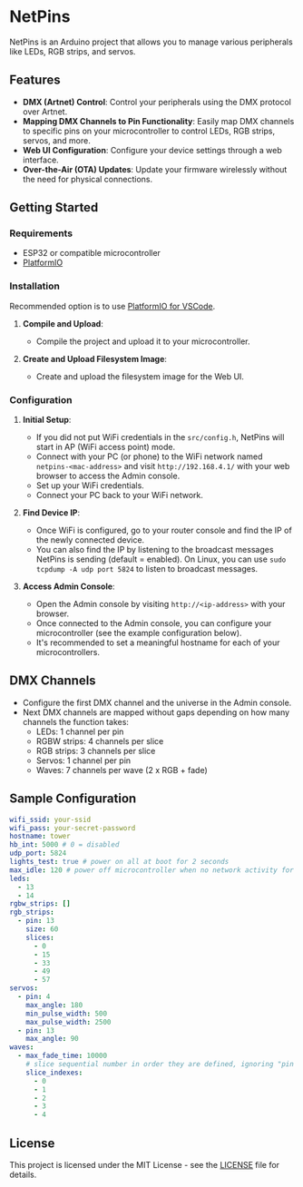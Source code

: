 # NetPins

NetPins is an Arduino project that allows you to manage various peripherals like LEDs, RGB strips, and servos.

## Features

- **DMX (Artnet) Control**: Control your peripherals using the DMX protocol over Artnet.
- **Mapping DMX Channels to Pin Functionality**: Easily map DMX channels to specific pins on your microcontroller to control LEDs, RGB strips, servos, and more.
- **Web UI Configuration**: Configure your device settings through a web interface.
- **Over-the-Air (OTA) Updates**: Update your firmware wirelessly without the need for physical connections.



## Getting Started

### Requirements

- ESP32 or compatible microcontroller
- [PlatformIO](https://platformio.org/)

### Installation

Recommended option is to use [PlatformIO for VSCode](https://docs.platformio.org/en/latest/integration/ide/vscode.html#ide-vscode).

1. **Compile and Upload**:
   - Compile the project and upload it to your microcontroller.

2. **Create and Upload Filesystem Image**:
   - Create and upload the filesystem image for the Web UI.

### Configuration

1. **Initial Setup**:
   - If you did not put WiFi credentials in the `src/config.h`, NetPins will start in AP (WiFi access point) mode.
   - Connect with your PC (or phone) to the WiFi network named `netpins-<mac-address>` and visit `http://192.168.4.1/` with your web browser to access the Admin console.
   - Set up your WiFi credentials.
   - Connect your PC back to your WiFi network.

2. **Find Device IP**:
   - Once WiFi is configured, go to your router console and find the IP of the newly connected device.
   - You can also find the IP by listening to the broadcast messages NetPins is sending (default = enabled). On Linux, you can use `sudo tcpdump -A udp port 5824` to listen to broadcast messages.

3. **Access Admin Console**:
   - Open the Admin console by visiting `http://<ip-address>` with your browser.
   - Once connected to the Admin console, you can configure your microcontroller (see the example configuration below).
   - It's recommended to set a meaningful hostname for each of your microcontrollers.

## DMX Channels

- Configure the first DMX channel and the universe in the Admin console.
- Next DMX channels are mapped without gaps depending on how many channels the function takes:
  - LEDs: 1 channel per pin
  - RGBW strips: 4 channels per slice
  - RGB strips: 3 channels per slice
  - Servos: 1 channel per pin
  - Waves: 7 channels per wave (2 x RGB + fade)

## Sample Configuration

```yaml
wifi_ssid: your-ssid
wifi_pass: your-secret-password
hostname: tower
hb_int: 5000 # 0 = disabled
udp_port: 5824
lights_test: true # power on all at boot for 2 seconds
max_idle: 120 # power off microcontroller when no network activity for N minutes
leds:
  - 13
  - 14
rgbw_strips: []
rgb_strips:
  - pin: 13
    size: 60
    slices:
      - 0
      - 15
      - 33
      - 49
      - 57
servos:
  - pin: 4
    max_angle: 180
    min_pulse_width: 500
    max_pulse_width: 2500
  - pin: 13
    max_angle: 90
waves:
  - max_fade_time: 10000
    # slice sequential number in order they are defined, ignoring "pin groups"
    slice_indexes:
      - 0
      - 1
      - 2
      - 3
      - 4
```

## License

This project is licensed under the MIT License - see the [LICENSE](LICENSE) file for details.

